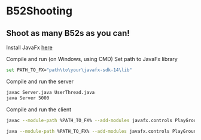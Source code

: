 # B52Shooting
## Shoot as many B52s as you can!

Install JavaFx [here](https://gluonhq.com/products/javafx/)

Compile and run (on Windows, using CMD)
Set path to JavaFx library
```bash
set PATH_TO_FX="path\to\your\javafx-sdk-14\lib"

```

Compile and run the server
```bash
javac Server.java UserThread.java
java Server 5000

```

Compile and run the client
```bash
javac --module-path %PATH_TO_FX% --add-modules javafx.controls PlayGround.java Client.java ClientReadThread.java Message.java

java --module-path %PATH_TO_FX% --add-modules javafx.controls PlayGround

```
